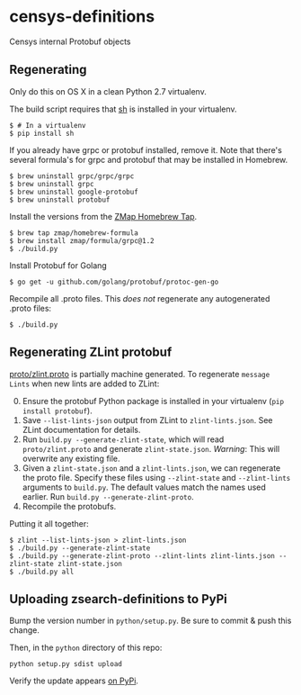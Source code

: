# censys-definitions
Censys internal Protobuf objects

## Regenerating
Only do this on OS X in a clean Python 2.7 virtualenv.

The build script requires that [sh](https://amoffat.github.io/sh/) is installed
in your virtualenv.

```console
$ # In a virtualenv
$ pip install sh
```

If you already have grpc or protobuf installed, remove it. Note that there's
several formula's for grpc and protobuf that may be installed in Homebrew.

```console
$ brew uninstall grpc/grpc/grpc
$ brew uninstall grpc
$ brew uninstall google-protobuf
$ brew uninstall protobuf
```

Install the versions from the [ZMap Homebrew
Tap](https://github.com/zmap/homebrew-formula).

```console
$ brew tap zmap/homebrew-formula
$ brew install zmap/formula/grpc@1.2
$ ./build.py
```

Install Protobuf for Golang
```console
$ go get -u github.com/golang/protobuf/protoc-gen-go
```

Recompile all .proto files. This _does not_ regenerate any autogenerated .proto files:
```console
$ ./build.py
```

## Regenerating ZLint protobuf

[proto/zlint.proto](proto/zlint.proto) is partially machine generated. To regenerate `message Lints` when new lints are added to ZLint:

0. Ensure the protobuf Python package is installed in your virtualenv (`pip
   install protobuf`).
1. Save `--list-lints-json` output from ZLint to `zlint-lints.json`. See ZLint
   documentation for details.
2. Run `build.py --generate-zlint-state`, which will read `proto/zlint.proto` and generate `zlint-state.json`. *Warning*: This will overwrite any existing file.
3. Given a `zlint-state.json` and a `zlint-lints.json`, we can regenerate the proto file. Specify these files using `--zlint-state` and `--zlint-lints` arguments to `build.py`. The default values match the names used earlier. Run `build.py --generate-zlint-proto`.
4. Recompile the protobufs.

Putting it all together:

```console
$ zlint --list-lints-json > zlint-lints.json
$ ./build.py --generate-zlint-state
$ ./build.py --generate-zlint-proto --zlint-lints zlint-lints.json --zlint-state zlint-state.json
$ ./build.py all
```

## Uploading zsearch-definitions to PyPi

Bump the version number in `python/setup.py`. Be sure to commit & push this change.

Then, in the `python` directory of this repo:
```
python setup.py sdist upload
```

Verify the update appears [on PyPi](https://pypi.python.org/pypi/zsearch-definitions).
